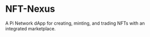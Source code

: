 # NFT-Nexus
A Pi Network dApp for creating, minting, and trading NFTs with an integrated marketplace.
